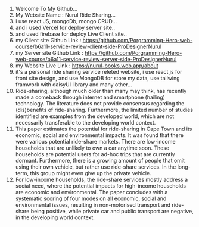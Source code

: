 1. Welcome To My Github...
2. My Website Name : Nurul Ride Sharing...
3. i use react JS, mongoDb, mongo CRUD...
4. and i used Vercel for deploy server site..
5. and used firebase for deploy Live Client site..
6. my Client site Github Link : https://github.com/Porgramming-Hero-web-course/b6a11-service-review-client-side-ProDesignerNurul
7. my Server site Github Link : https://github.com/Porgramming-Hero-web-course/b6a11-service-review-server-side-ProDesignerNurul
8. my Website Live Link : https://nurul-books.web.app/about
9. it's a personal ride sharing service releted website,
    i use react js for front site design, and use MongoDB
    for store my data, use tailwing framwork with daisyUI
    library and many other...
10. Ride-sharing, although much older than many may think, has recently made a comeback through internet and smartphone (hailing) technology. The literature does not provide consensus regarding the (dis)benefits of ride-sharing. Furthermore, the limited number of studies identified are examples from the developed world, which are not necessarily transferable to the developing world context.
11. This paper estimates the potential for ride-sharing in Cape Town and its economic, social and environmental impacts. It was found that there were various potential ride-share markets. There are low-income households that are unlikely to own a car anytime soon. These households are potential users for ad-hoc trips that are currently dormant. Furthermore, there is a growing amount of people that omit using their own vehicle, but rather use ride-share services. In the long-term, this group might even give up the private vehicle.
12. For low-income households, the ride-share services mostly address a social need, where the potential impacts for high-income households are economic and environmental. The paper concludes with a systematic scoring of four modes on all economic, social and environmental issues, resulting in non-motorised transport and ride-share being positive, while private car and public transport are negative, in the developing world context.